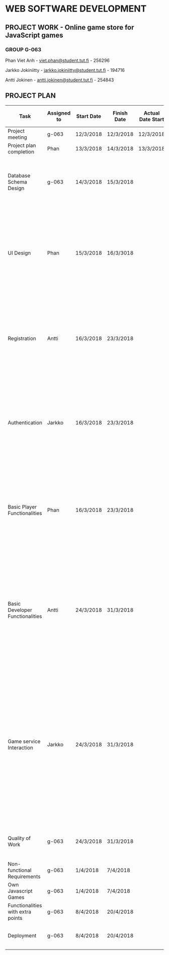 WEB SOFTWARE DEVELOPMENT
=================
## PROJECT WORK - Online game store for JavaScript games
### GROUP G-063
Phan Viet Anh - viet.phan@student.tut.fi - 256296

Jarkko Jokiniitty - jarkko.jokiniitty@student.tut.fi - 194716 

Antti Jokinen - antti.jokinen@student.tut.fi - 254843

## PROJECT PLAN

| Task  | Assigned to | Start Date | Finish Date | Actual Date Start | Actual Date Finish | METHOD |
| ------------- | ------------- |----------- | -----------| ------------| -----------| -------------|
| Project meeting  | g-063  |  12/3/2018  |  12/3/2018  |  12/3/2018  |  12/3/2018  |  |
| Project plan completion  | Phan  | 13/3/2018 | 14/3/2018 | 13/3/2018 | 13/3/2018 |   |
| Database Schema Design  | g-063  | 14/3/2018 | 15/3/2018 |   |   | Discuss in group about the datatables and their attributes, then making decision that some suitable models should be in the database  |
| UI Design  | Phan  | 15/3/2018 | 16/3/3018 |   |   | Making a mockup and discuss in group about the suitable layout for the Store. Will use HTML/CSS/JS to convert layout to be Template in Django. Maybe there are some webapps in project where their template maybe different from each other |
| Registration  | Antti  | 16/3/2018 | 23/3/2018 |   |   | <ul><li>views: registration view, profile view for player and developer</li><li>models: modified Djangos user models (specified in database schema)</li></ul>  |
| Authentication  | Jarkko  | 16/3/2018 | 23/3/2018 |   |   | <ul><li>URLs: Login /logout Django auth is used for authentication</li><li>Views: login/logout, own profile for player/developer</li><li>Models: extended user model player / developer</li></ul>  |
| Basic Player Functionalities  | Phan  | 16/3/2018 | 23/3/2018 |   |   | <ul><li>URLs: profile, buy games, play games, payment</li><li>Views: process and response which is suitable views for each url</li><li>Template: change appropriately to each view</li></ul>  |
| Basic Developer Functionalities  | Antti  | 24/3/2018 | 31/3/2018 |   |   | <ul><li>URLs: adding, modifying and removing game URLs</li><li>statistics: sales per day per game</li><li>developers can only interact with their own games( views: developer profile view, statistics view <br>models: games model, developer user model)</li></ul>  |
| Game service Interaction  | Jarkko  | 24/3/2018 | 31/3/2018 |   |   |  <ul><li>Score submission system: Game sends a postMessage to the parent window containing the current score</li><li>scorelist for player & highscorelist for the game</li><li>Djangos own message systems can be used to help with message interaction</li><li>views(scorelist): games / player </li><li>models(scorelist) player / game's</li></ul> |
| Quality of Work  | g-063 | 24/3/2018 | 31/3/2018 |   |   | <ul><li>Write some meaningful tests for each webapp</li><li>Improve UX</li></ul>  |
| Non-functional Requirements  | g-063  | 1/4/2018 | 7/4/2018 |   |   |  to be added later |
| Own Javascript Games  | g-063  | 1/4/2018 | 7/4/2018 |   |   |  to be added later |
| Functionalities with extra points  | g-063  | 8/4/2018 | 20/4/2018 |   |   | to be added later |
| Deployment | g-063 | 8/4/2018 | 20/4/2018 |   |   | After running succesfully on localhost, it will be deployed on Heroku |


